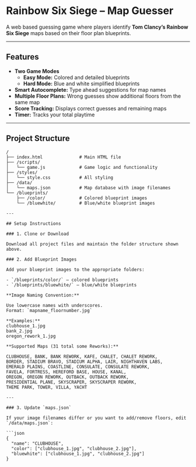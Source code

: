 # Rainbow Six Siege – Map Guesser

A web based guessing game where players identify **Tom Clancy’s Rainbow Six Siege** maps based on their floor plan blueprints.

---

## Features

- **Two Game Modes**
  - **Easy Mode:** Colored and detailed blueprints  
  - **Hard Mode:** Blue and white simplified blueprints  
- **Smart Autocomplete:** Type ahead suggestions for map names  
- **Multiple Floor Plans:** Wrong guesses show additional floors from the same map  
- **Score Tracking:** Displays correct guesses and remaining maps  
- **Timer:** Tracks your total playtime  

---

## Project Structure

```text
/
├── index.html              # Main HTML file
├── /scripts/
│   └── game.js             # Game logic and functionality
├── /styles/
│   └── style.css           # All styling
├── /data/
│   └── maps.json           # Map database with image filenames
└── /blueprints/
    ├── /color/             # Colored blueprint images
    └── /bluewhite/         # Blue/white blueprint images

---

## Setup Instructions

### 1. Clone or Download

Download all project files and maintain the folder structure shown above.

### 2. Add Blueprint Images

Add your blueprint images to the appropriate folders:

- `/blueprints/color/` – colored blueprints  
- `/blueprints/bluewhite/` – blue/white blueprints  

**Image Naming Convention:**

Use lowercase names with underscores.  
Format: `mapname_floornumber.jpg`

**Examples:**
clubhouse_1.jpg
bank_2.jpg
oregon_rework_1.jpg

**Supported Maps (31 total some Reworks):**

CLUBHOUSE, BANK, BANK REWORK, KAFE, CHALET, CHALET REWORK,  
BORDER, STADIUM BRAVO, STADIUM ALPHA, LAIR, NIGHTHAVEN LABS,  
EMERALD PLAINS, COASTLINE, CONSULATE, CONSULATE REWORK,  
FAVELA, FORTRESS, HEREFORD BASE, HOUSE, KANAL,  
OREGON, OREGON REWORK, OUTBACK, OUTBACK REWORK,  
PRESIDENTIAL PLANE, SKYSCRAPER, SKYSCRAPER REWORK,  
THEME PARK, TOWER, VILLA, YACHT  

---

### 3. Update `maps.json`

If your image filenames differ or you want to add/remove floors, edit `/data/maps.json`:

```json
{
  "name": "CLUBHOUSE",
  "color": ["clubhouse_1.jpg", "clubhouse_2.jpg"],
  "bluewhite": ["clubhouse_1.jpg", "clubhouse_2.jpg"]
}